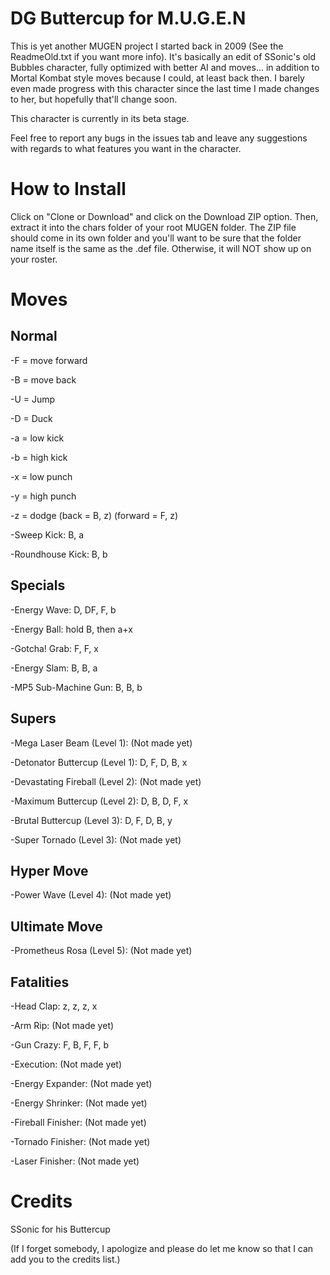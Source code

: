 # DG Buttercup for M.U.G.E.N

This is yet another MUGEN project I started back in 2009 (See the ReadmeOld.txt if you want more info). It's basically an edit of SSonic's old Bubbles character, fully optimized with better AI and moves... in addition to Mortal Kombat style moves because I could, at least back then. I barely even made progress with this character since the last time I made changes to her, but hopefully that'll change soon.

This character is currently in its beta stage.

Feel free to report any bugs in the issues tab and leave any suggestions with regards to what features you want in the character.

# How to Install

Click on "Clone or Download" and click on the Download ZIP option. Then, extract it into the chars folder of your root MUGEN folder. The ZIP file should come in its own folder and you'll want to be sure that the folder name itself is the same as the .def file. Otherwise, it will NOT show up on your roster.

# Moves

Normal
------

-F = move forward

-B = move back

-U = Jump

-D = Duck

-a = low kick

-b = high kick

-x = low punch

-y = high punch

-z = dodge (back = B, z) (forward = F, z)

-Sweep Kick: B, a

-Roundhouse Kick: B, b



Specials
--------

-Energy Wave: D, DF, F, b

-Energy Ball: hold B, then a+x

-Gotcha! Grab: F, F, x

-Energy Slam: B, B, a

-MP5 Sub-Machine Gun: B, B, b


Supers
------

-Mega Laser Beam (Level 1): (Not made yet)

-Detonator Buttercup (Level 1): D, F, D, B, x

-Devastating Fireball (Level 2): (Not made yet)

-Maximum Buttercup (Level 2): D, B, D, F, x

-Brutal Buttercup (Level 3): D, F, D, B, y

-Super Tornado (Level 3): (Not made yet)


Hyper Move
----------

-Power Wave (Level 4): (Not made yet)


Ultimate Move
-------------

-Prometheus Rosa (Level 5): (Not made yet)


Fatalities
----------

-Head Clap: z, z, z, x

-Arm Rip: (Not made yet) 

-Gun Crazy: F, B, F, F, b

-Execution: (Not made yet)

-Energy Expander: (Not made yet)

-Energy Shrinker: (Not made yet)

-Fireball Finisher: (Not made yet)

-Tornado Finisher: (Not made yet)

-Laser Finisher: (Not made yet)


# Credits

SSonic for his Buttercup

(If I forget somebody, I apologize and please do let me know so that I can add you to the credits list.)
